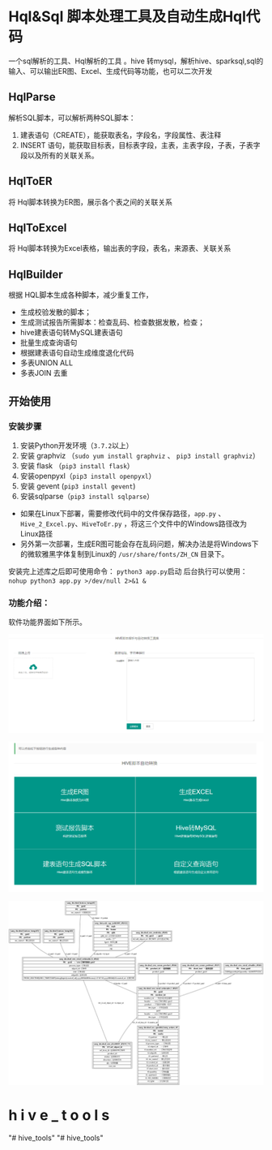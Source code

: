 # Hql&Sql 脚本处理工具及自动生成Hql代码

一个sql解析的工具、Hql解析的工具 。hive 转mysql，解析hive、sparksql,sql的输入、可以输出ER图、Excel、生成代码等功能，也可以二次开发

## HqlParse

解析SQL脚本，可以解析两种SQL脚本：

1. 建表语句（CREATE），能获取表名，字段名，字段属性、表注释
2. INSERT 语句，能获取目标表，目标表字段，主表，主表字段，子表，子表字段以及所有的关联关系。

## HqlToER

将 Hql脚本转换为ER图，展示各个表之间的关联关系

## HqlToExcel

将 Hql脚本转换为Excel表格，输出表的字段，表名，来源表、关联关系

## HqlBuilder

根据 HQL脚本生成各种脚本，减少重复工作，

- 生成校验发散的脚本；
- 生成测试报告所需脚本：检查乱码、检查数据发散，检查；
- hive建表语句转MySQL建表语句
- 批量生成查询语句
- 根据建表语句自动生成维度退化代码
- 多表UNION ALL
- 多表JOIN 去重

## 开始使用

### 安装步骤

1. 安装Python开发环境（`3.7.2`以上）
2. 安装 graphviz （`sudo yum install graphviz` 、 `pip3 install graphviz`）
3. 安装 flask （`pip3 install flask`）
4. 安装openpyxl（`pip3 install openpyxl`）
5. 安装 gevent (`pip3 install gevent`)
6. 安装sqlparse（`pip3 install sqlparse`）

- 如果在Linux下部署，需要修改代码中的文件保存路径，`app.py` 、`Hive_2_Excel.py`、`HiveToEr.py` ，将这三个文件中的Windows路径改为Linux路径
- 另外第一次部署，生成ER图可能会存在乱码问题，解决办法是将Windows下的微软雅黑字体复制到Linux的 `/usr/share/fonts/ZH_CN` 目录下。

安装完上述库之后即可使用命令： `python3 app.py`启动 后台执行可以使用： `nohup python3 app.py >/dev/null 2>&1 &`

### 功能介绍：

软件功能界面如下所示。

![1](./imgs/1.png)

![1](./imgs/2.png)

![1](./imgs/3.jpg)

#   h i v e _ t o o l s 
 
 "# hive_tools" 
"# hive_tools" 
